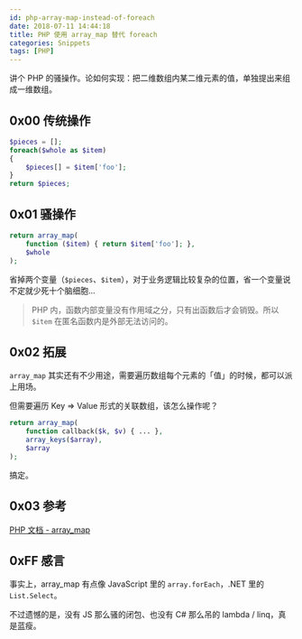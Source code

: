 ```yaml
---
id: php-array-map-instead-of-foreach
date: 2018-07-11 14:44:18
title: PHP 使用 array_map 替代 foreach
categories: Snippets
tags: [PHP]
---
```


讲个 PHP 的骚操作。论如何实现：把二维数组内某二维元素的值，单独提出来组成一维数组。

## 0x00 传统操作

```php
$pieces = [];
foreach($whole as $item)
{
    $pieces[] = $item['foo'];
}
return $pieces;
```

## 0x01 骚操作

```php
return array_map(
    function ($item) { return $item['foo']; },
    $whole
);
```

省掉两个变量（`$pieces`、`$item`），对于业务逻辑比较复杂的位置，省一个变量说不定就少死十个脑细胞...

> PHP 内，函数内部变量没有作用域之分，只有出函数后才会销毁。所以 `$item` 在匿名函数内是外部无法访问的。

## 0x02 拓展

`array_map` 其实还有不少用途，需要遍历数组每个元素的「值」的时候，都可以派上用场。

但需要遍历 Key => Value 形式的关联数组，该怎么操作呢？

```php
return array_map(
    function callback($k, $v) { ... },
    array_keys($array),
    $array
);
```

搞定。

## 0x03 参考

[PHP 文档 - array_map](http://php.net/manual/zh/function.array-map.php)

## 0xFF 感言

事实上，array_map 有点像 JavaScript 里的 `array.forEach`，.NET 里的 `List.Select`。

不过遗憾的是，没有 JS 那么骚的闭包、也没有 C# 那么吊的 lambda / linq，真是蓝瘦。
